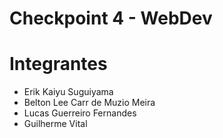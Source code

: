 # Checkpoint 4 - WebDev

# Integrantes
- Erik Kaiyu Suguiyama
- Belton Lee Carr de Muzio Meira
- Lucas Guerreiro Fernandes
- Guilherme Vital